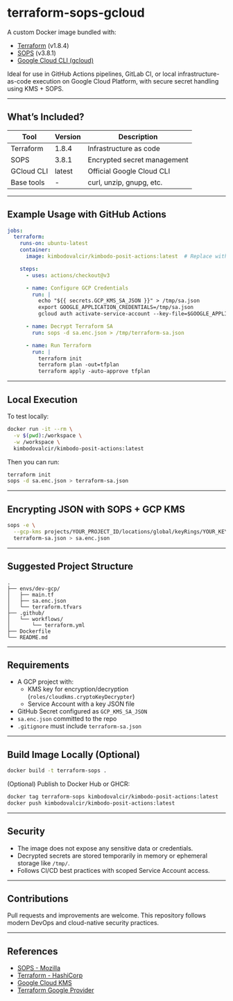 # terraform-sops-gcloud

A custom Docker image bundled with:

- [Terraform](https://www.terraform.io/) (v1.8.4)
- [SOPS](https://github.com/getsops/sops) (v3.8.1)
- [Google Cloud CLI (gcloud)](https://cloud.google.com/sdk)

Ideal for use in GitHub Actions pipelines, GitLab CI, or local infrastructure-as-code execution on Google Cloud Platform, with secure secret handling using KMS + SOPS.

---

## What’s Included?

| Tool        | Version | Description                      |
|-------------|---------|----------------------------------|
| Terraform   | 1.8.4   | Infrastructure as code           |
| SOPS        | 3.8.1   | Encrypted secret management      |
| GCloud CLI  | latest  | Official Google Cloud CLI        |
| Base tools  | -       | curl, unzip, gnupg, etc.         |

---

## Example Usage with GitHub Actions

```yaml
jobs:
  terraform:
    runs-on: ubuntu-latest
    container:
      image: kimbodovalcir/kimbodo-posit-actions:latest  # Replace with your actual image

    steps:
      - uses: actions/checkout@v3

      - name: Configure GCP Credentials
        run: |
          echo "${{ secrets.GCP_KMS_SA_JSON }}" > /tmp/sa.json
          export GOOGLE_APPLICATION_CREDENTIALS=/tmp/sa.json
          gcloud auth activate-service-account --key-file=$GOOGLE_APPLICATION_CREDENTIALS

      - name: Decrypt Terraform SA
        run: sops -d sa.enc.json > /tmp/terraform-sa.json

      - name: Run Terraform
        run: |
          terraform init
          terraform plan -out=tfplan
          terraform apply -auto-approve tfplan
```

---

## Local Execution

To test locally:

```bash
docker run -it --rm \
  -v $(pwd):/workspace \
  -w /workspace \
  kimbodovalcir/kimbodo-posit-actions:latest
```

Then you can run:

```bash
terraform init
sops -d sa.enc.json > terraform-sa.json
```

---

## Encrypting JSON with SOPS + GCP KMS

```bash
sops -e \
  --gcp-kms projects/YOUR_PROJECT_ID/locations/global/keyRings/YOUR_KEYRING/cryptoKeys/YOUR_KEY \
  terraform-sa.json > sa.enc.json
```

---

## Suggested Project Structure

```
.
├── envs/dev-gcp/
│   ├── main.tf
│   ├── sa.enc.json
│   └── terraform.tfvars
├── .github/
│   └── workflows/
│       └── terraform.yml
├── Dockerfile
└── README.md
```

---

## Requirements

- A GCP project with:
  - KMS key for encryption/decryption (`roles/cloudkms.cryptoKeyDecrypter`)
  - Service Account with a key JSON file
- GitHub Secret configured as `GCP_KMS_SA_JSON`
- `sa.enc.json` committed to the repo
- `.gitignore` must include `terraform-sa.json`

---

## Build Image Locally (Optional)

```bash
docker build -t terraform-sops .
```

(Optional) Publish to Docker Hub or GHCR:

```bash
docker tag terraform-sops kimbodovalcir/kimbodo-posit-actions:latest
docker push kimbodovalcir/kimbodo-posit-actions:latest
```

---

## Security

- The image does not expose any sensitive data or credentials.
- Decrypted secrets are stored temporarily in memory or ephemeral storage like `/tmp/`.
- Follows CI/CD best practices with scoped Service Account access.

---

## Contributions

Pull requests and improvements are welcome. This repository follows modern DevOps and cloud-native security practices.

---

## References

- [SOPS - Mozilla](https://github.com/getsops/sops)
- [Terraform - HashiCorp](https://www.terraform.io/)
- [Google Cloud KMS](https://cloud.google.com/kms)
- [Terraform Google Provider](https://registry.terraform.io/providers/hashicorp/google/latest/docs)